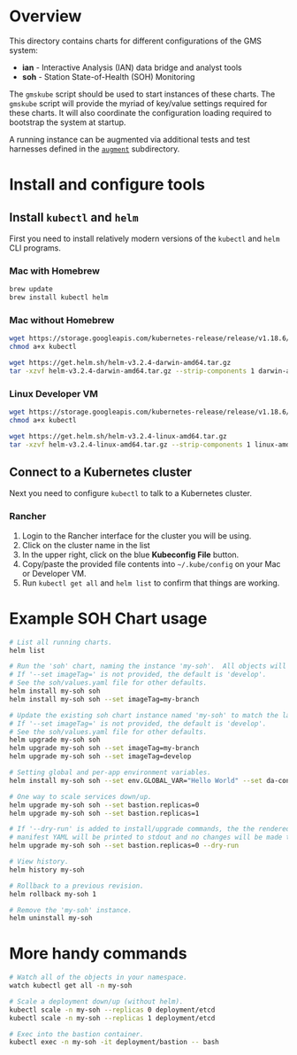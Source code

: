 # Overview

This directory contains charts for different configurations of the GMS
system:

* **ian** - Interactive Analysis (IAN) data bridge and analyst tools
* **soh** - Station State-of-Health (SOH) Monitoring

The `gmskube` script should be used to start instances of these
charts. The `gmskube` script will provide the myriad of key/value
settings required for these charts. It will also coordinate the
configuration loading required to bootstrap the system at startup.

A running instance can be augmented via additional tests and test
harnesses defined in the [`augment`](./augment) subdirectory.

# Install and configure tools

## Install `kubectl` and `helm`

First you need to install relatively modern versions of the `kubectl` and `helm` CLI programs.

### Mac with Homebrew

```sh
brew update
brew install kubectl helm
```

### Mac without Homebrew

```sh
wget https://storage.googleapis.com/kubernetes-release/release/v1.18.6/bin/darwin/amd64/kubectl
chmod a+x kubectl

wget https://get.helm.sh/helm-v3.2.4-darwin-amd64.tar.gz
tar -xzvf helm-v3.2.4-darwin-amd64.tar.gz --strip-components 1 darwin-amd64/helm
```

### Linux Developer VM

```sh
wget https://storage.googleapis.com/kubernetes-release/release/v1.18.6/bin/linux/amd64/kubectl
chmod a+x kubectl

wget https://get.helm.sh/helm-v3.2.4-linux-amd64.tar.gz
tar -xzvf helm-v3.2.4-linux-amd64.tar.gz --strip-components 1 linux-amd64/helm
```

## Connect to a Kubernetes cluster

Next you need to configure `kubectl` to talk to a Kubernetes cluster.

### Rancher

1. Login to the Rancher interface for the cluster you will be using.
1. Click on the cluster name in the list
1. In the upper right, click on the blue **Kubeconfig File** button.
1. Copy/paste the provided file contents into `~/.kube/config` on your Mac or Developer VM.
1. Run `kubectl get all` and `helm list` to confirm that things are working.

# Example SOH Chart usage

```sh
# List all running charts.
helm list

# Run the 'soh' chart, naming the instance 'my-soh'.  All objects will be placed into the 'my-soh' namespace.
# If '--set imageTag=' is not provided, the default is 'develop'.
# See the soh/values.yaml file for other defaults.
helm install my-soh soh
helm install my-soh soh --set imageTag=my-branch

# Update the existing soh chart instance named 'my-soh' to match the latest 'soh' chart definition and values.
# If '--set imageTag=' is not provided, the default is 'develop'.
# See the soh/values.yaml file for other defaults.
helm upgrade my-soh soh
helm upgrade my-soh soh --set imageTag=my-branch
helm upgrade my-soh soh --set imageTag=develop

# Setting global and per-app environment variables.
helm install my-soh soh --set env.GLOBAL_VAR="Hello World" --set da-connman.env.GLOBAL_VAR="Hello Connman" --set da-connman.env.GMS_CONFIG_CONNMAN__CONNECTION_MANAGER_WELL_KNOWN_PORT=8043

# One way to scale services down/up.
helm upgrade my-soh soh --set bastion.replicas=0
helm upgrade my-soh soh --set bastion.replicas=1

# If '--dry-run' is added to install/upgrade commands, the the rendered Kubernetes
# manifest YAML will be printed to stdout and no changes will be made to the cluster.
helm upgrade my-soh soh --set bastion.replicas=0 --dry-run

# View history.
helm history my-soh

# Rollback to a previous revision.
helm rollback my-soh 1

# Remove the 'my-soh' instance.
helm uninstall my-soh
```

# More handy commands

```sh
# Watch all of the objects in your namespace.
watch kubectl get all -n my-soh

# Scale a deployment down/up (without helm).
kubectl scale -n my-soh --replicas 0 deployment/etcd
kubectl scale -n my-soh --replicas 1 deployment/etcd

# Exec into the bastion container.
kubectl exec -n my-soh -it deployment/bastion -- bash
```

